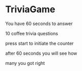 # TriviaGame

You have 60 seconds to answer

10 coffee trivia questions

press start to initiate the counter

after 60 seconds you will see how

many you got right

